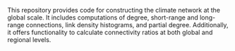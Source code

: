 This repository provides code for constructing the climate network at the global scale. It includes computations of degree, short-range and long-range connections, link density histograms, and partial degree. Additionally, it offers functionality to calculate connectivity ratios at both global and regional levels.
